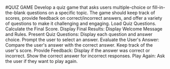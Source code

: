 #QUIZ GAME
Develop a quiz game that asks users multiple-choice or fill-in-the-blank questions on a specific topic. The game should keep track of scores, provide feedback on correct/incorrect answers, and offer a variety of questions to make it challenging and engaging.
Load Quiz Questions. Calculate the Final Score. Display Final Results: Display Welcome Message and Rules.
Present Quiz Questions: Display each question and answer choice. Prompt the user to
select an answer.
Evaluate the User's Answer: Compare the user's answer with the correct answer. Keep track of the user's score.
Provide Feedback: Display if the answer was correct or incorrect. Show the correct answer for incorrect responses.
Play Again: Ask the user if they want to play again.
